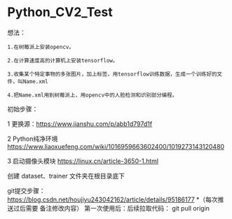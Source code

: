 # Python_CV2_Test

想法：

    1.在树莓派上安装opencv。
    
    2.在计算速度高的计算机上安装tensorflow。
    
    3.收集某个特定事物的多张图片，加上标签，用tensorflow训练数据，生成一个训练好的文件，叫Name.xml
    
    4.把Name.xml用到树莓派上，用opencv中的人脸检测和识别部分编程。


初始步骤：

1 更换源：https://www.jianshu.com/p/abb1d797d1f

2 Python纯净环境 https://www.liaoxuefeng.com/wiki/1016959663602400/1019273143120480

3 启动摄像头模块 https://linux.cn/article-3650-1.html

创建 dataset、trainer 文件夹在根目录底下



git提交步骤：
  https://blog.csdn.net/houjiyu243042162/article/details/95186177
  *（每次推送过后需要 备注修改内容）
  第一次使用后：后续拉取代码：
    git pull origin
